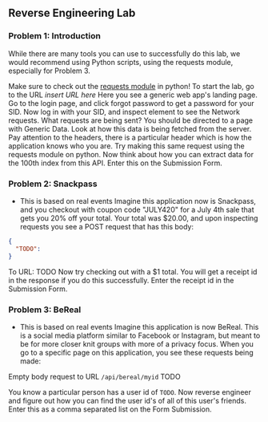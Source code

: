 ## Reverse Engineering Lab

### Problem 1: Introduction
While there are many tools you can use to successfully do this lab, we would recommend using Python scripts, using the requests module, especially for Problem 3.

Make sure to check out the [requests module](https://docs.python-requests.org/en/latest/) in python!
To start the lab, go to the URL *insert URL here*
Here you see a generic web app's landing page. Go to the login page, and click forgot password to get a password for your SID.
Now log in with your SID, and inspect element to see the Network requests. What requests are being sent?
You should be directed to a page with Generic Data. Look at how this data is being fetched from the server. Pay attention to the headers, there is a particular header which is how the application knows who you are.
Try making this same request using the requests module on python.
Now think about how you can extract data for the 100th index from this API. Enter this on the Submission Form.

### Problem 2: Snackpass
- This is based on real events
Imagine this application now is Snackpass, and you checkout with coupon code "JULY420" for a July 4th sale that gets you 20% off your total.
Your total was $20.00, and upon inspecting requests you see a POST request that has this body:
```json
{
  "TODO":
}
```
To URL: TODO
Now try checking out with a $1 total. You will get a receipt id in the response if you do this successfully. Enter the receipt id in the Submission Form.

### Problem 3: BeReal
- This is based on real events
Imagine this application is now BeReal. This is a social media platform similar to Facebook or Instagram, but meant to be for more closer knit groups with more of a privacy focus.
When you go to a specific page on this application, you see these requests being made:

Empty body request to URL `/api/bereal/myid`
TODO

You know a particular person has a user id of `TODO`. Now reverse engineer and figure out how you can find the user id's of all of this user's friends. Enter this as a comma separated list on the Form Submission.
